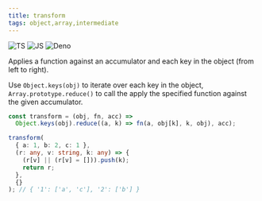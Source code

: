 ```yaml
---
title: transform
tags: object,array,intermediate
---
```


![TS](https://img.shields.io/badge/supports-typescript-blue.svg?style=flat-square)
![JS](https://img.shields.io/badge/supports-javascript-yellow.svg?style=flat-square)
![Deno](https://img.shields.io/badge/supports-deno-green.svg?style=flat-square)

Applies a function against an accumulator and each key in the object (from left to right).

Use `Object.keys(obj)` to iterate over each key in the object, `Array.prototype.reduce()` to call the apply the specified function against the given accumulator.

```ts title="typescript"
const transform = (obj, fn, acc) =>
  Object.keys(obj).reduce((a, k) => fn(a, obj[k], k, obj), acc);
```

```ts title="typescript"
transform(
  { a: 1, b: 2, c: 1 },
  (r: any, v: string, k: any) => {
    (r[v] || (r[v] = [])).push(k);
    return r;
  },
  {}
); // { '1': ['a', 'c'], '2': ['b'] }
```
